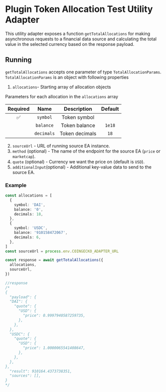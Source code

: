 # Plugin Token Allocation Test Utility Adapter

This utility adapter exposes a function `getTotalAllocations` for making asynchronous requests to a financial data source
and calculating the total value in the selected currency based on the response payload.

## Running

`getTotalAllocations` accepts one parameter of type `TotalAllocationParams`. `TotalAllocationParams` is an object with following properties

1. `allocations`- Starting array of allocation objects

Parameters for each allocation in the `allocations` array

| Required |    Name    |  Description   | Default |
| :------: | :--------: | :------------: | :-----: |
|    ✅    |  `symbol`  |  Token symbol  |         |
|          | `balance`  | Token balance  | `1e18`  |
|          | `decimals` | Token decimals |  `18`   |

2. `sourceUrl` - URL of running source EA instance.
3. `method` (optional) - The name of the endpoint for the source EA (`price` or `marketcap`).
4. `quote` (optional) - Currency we want the price on (default is `USD`).
5. `additionalInput`(optional) - Additional key-value data to send to the source EA.

### Example

```typescript
const allocations = [
  {
    symbol: 'DAI',
    balance: '0',
    decimals: 18,
  },
  {
    symbol: 'USDC',
    balance: '910158472067',
    decimals: 6,
  },
]
const sourceUrl = process.env.COINGECKO_ADAPTER_URL

const response = await getTotalAllocations({
  allocations,
  sourceUrl,
})

//response
/*
{
  "payload": {
  "DAI": {
    "quote": {
      "USD": {
        "price": 0.9997940587259735,
      },
    },
  },
  "USDC": {
    "quote": {
      "USD": {
        "price": 1.0000065541408647,
      },
    },
  },
},
  "result": 910164.4373738351,
  "sources": [],
}
*/
```
